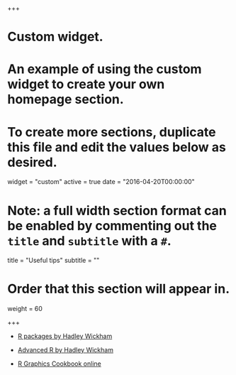 +++
# Custom widget.
# An example of using the custom widget to create your own homepage section.
# To create more sections, duplicate this file and edit the values below as desired.
widget = "custom"
active = true
date = "2016-04-20T00:00:00"

# Note: a full width section format can be enabled by commenting out the `title` and `subtitle` with a `#`.
title = "Useful tips"
subtitle = ""

# Order that this section will appear in.
weight = 60

+++

- [R packages by Hadley Wickham](http://r-pkgs.had.co.nz/)
 
- [Advanced R by Hadley Wickham](http://adv-r.had.co.nz/)
 
- [R Graphics Cookbook online](http://www.cookbook-r.com/Graphs/)

